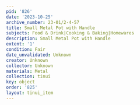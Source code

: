 ```yaml
---
pid: '826'
date: '2023-10-25'
archive_number: 23-01/2-4-57
title: Small Metal Pot with Handle
subjects: Food & Drink|Cooking & Baking|Homewares
description: Small Metal Pot with Handle
extent: '1'
condition: Fair
date_unvalidated: Unknown
creator: Unknown
collector: Unknown
materials: Metal
collection: tinui
key: object
order: '825'
layout: tinui_item
---
```

